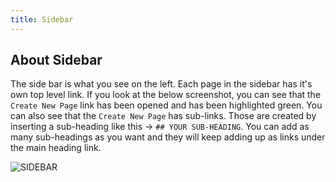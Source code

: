 ```yaml
---
title: Sidebar
---
```


## About Sidebar

The side bar is what you see on the left. Each page in the sidebar has it's own top level link.
If you look at the below screenshot, you can see that the `Create New Page` link has been opened and has been highlighted green.
You can also see that the `Create New Page` has sub-links. Those are created by inserting a sub-heading like this -> `## YOUR SUB-HEADING`.
You can add as many sub-headings as you want and they will keep adding up as links under the main heading link. 

![SIDEBAR](/images/sidebar.png)